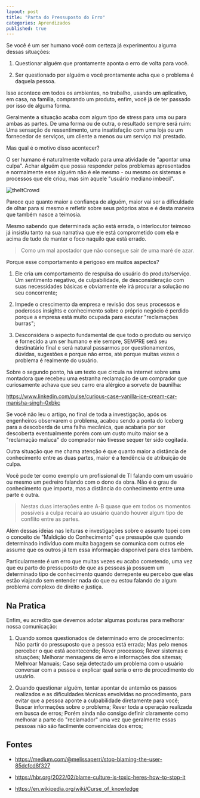 ```yaml
---
layout: post
title: "Parta do Pressuposto do Erro"
categories: Aprendizados
published: true
---
```


Se você é um ser humano você com certeza já experimentou alguma dessas situações:

1. Questionar alguém que prontamente aponta o erro de volta para você.  

2. Ser questionado por alguém e você prontamente acha que o problema é daquela pessoa.

Isso acontece em todos os ambientes, no trabalho, usando um aplicativo, em casa, na família, comprando um produto, enfim, você já de ter passado por isso de alguma forma. 

Geralmente a situação acaba com algum tipo de stress para uma ou para ambas as partes. De uma forma ou de outra, o resultado sempre será ruim: Uma sensação de ressentimento, uma insatisfação com uma loja ou um fornecedor de serviços, um cliente a menos ou um serviço mal prestado. 

Mas qual é o motivo disso acontecer? 

O ser humano é naturalmente voltado para uma atividade de "apontar uma culpa". Achar alguém que possa responder pelos problemas apresentados e normalmente esse alguém não é ele mesmo - ou mesmo os sistemas e processos que ele criou, mas sim aquele "usuário mediano imbecil". 

![theItCrowd](https://d12tbd6xzgxi73.cloudfront.net/app/uploads/2023/06/A-person-holding-a-phone-to-his-ear.jpg "Blame the User")

Parece que quanto maior a confiança de alguém, maior vai ser a dificuldade de olhar para si mesmo e refletir sobre seus próprios atos e é desta maneira que também nasce a teimosia. 

Mesmo sabendo que determinada ação está errada, o interlocutor teimoso já insistiu tanto na sua narrativa que ele está comprometido com ela e acima de tudo de manter o foco naquilo que está errado. 

> Como um mal apostador que não consegue sair de uma maré de azar. 

Porque esse comportamento é perigoso em muitos aspectos?

1. Ele cria um comportamento de respulsa do usuário do produto/serviço. Um sentimento negativo, de culpabilidade, de desconsideração com suas necessidades básicas e obviamente ele irá procurar a solução no seu concorrente; 

2. Impede o crescimento da empresa e revisão dos seus processos e poderosos insights e conhecimento sobre o próprio negócio é perdido porque a empresa está muito ocupada para escutar "reclamações burras"; 

3. Desconsidera o aspecto fundamental de que todo o produto ou serviço é fornecido a um ser humano e ele sempre, SEMPRE será seu destinatário final e será natural passarmos por questionamentos, dúvidas, sugestões e porque não erros, até porque muitas vezes o problema é realmente do usuário. 

Sobre o segundo ponto, há um texto que circula na internet sobre uma montadora que recebeu uma estranha reclamação de um comprador que curiosamente achava que seu carro era alérgico a sorvete de baunilha: 

https://www.linkedin.com/pulse/curious-case-vanilla-ice-cream-car-manisha-singh-0xbkc

Se você não leu o artigo, no final de toda a investigação, após os engenheiros observarem o problema, acabou sendo a ponta do Iceberg para a descoberda de uma falha mecânica, que acabaria por ser descoberta eventualmente porém com um custo muito maior se a "reclamação maluca" do comprador não tivesse sequer ter sido cogitada.

Outra situação que me chama atenção é que quanto maior a distância de conhecimento entre as duas partes, maior é a tendência de atribuição de culpa. 

Você pode ter como exemplo um profissional de TI falando com um usuário ou mesmo um pedreiro falando com o dono da obra. Não é o grau de conhecimento que importa, mas a distância do conhecimento entre uma parte e outra. 

> Nestas duas interações entre A-B quase que em todos os momentos possíveis a culpa recairá ao usuário quando houver algum tipo de conflito entre as partes. 

Além dessas ideias nas leituras e investigações sobre o assunto topei com o conceito de "Maldição do Conhecimento" que pressupõe que quando determinado indivíduo com muita bagagem se comunica com outros ele assume que os outros já tem essa informação disponível para eles também. 

Particularmente é um erro que muitas vezes eu acabo cometendo, uma vez que eu parto do pressuposto de que as pessoas já possuem um determinado tipo de conhecimento quando derrepente eu percebo que elas estão viajando sem entender nada do que eu estou falando de algum problema complexo de direito e justiça.

## Na Pratica 
Enfim, eu acredito que devemos adotar algumas posturas para melhorar nossa comunicação: 

1. Quando somos questionados de determinado erro de procedimento: Não partir do pressuposto que a pessoa está errada; Mas pelo menos perceber o que está acontecendo; Rever processos; Rever sistemas e situações; Melhorar mensagens de erro e informações dos sitemas; Melhroar Manuais; Caso seja detectado um problema com o usuário conversar com a pessoa e explicar qual seria o erro de procedimento do usuário.  

2. Quando questionar alguém, tentar apontar de antemão os passos realizados e as dificuldades técnicas envolvidas no procedimento, para evitar que a pessoa aponte a culpabilidade diretamente para você; Buscar informações sobre o problema; Rever toda a operação realizada em busca de erros; Porém ainda não consigo definir claramente como melhorar a parte do "reclamador" uma vez que geralmente essas pessoas não são facilmente convencidas dos erros; 

## Fontes 

- https://medium.com/@melissaperri/stop-blaming-the-user-85dcfcd8f327

- https://hbr.org/2022/02/blame-culture-is-toxic-heres-how-to-stop-it

- https://en.wikipedia.org/wiki/Curse_of_knowledge